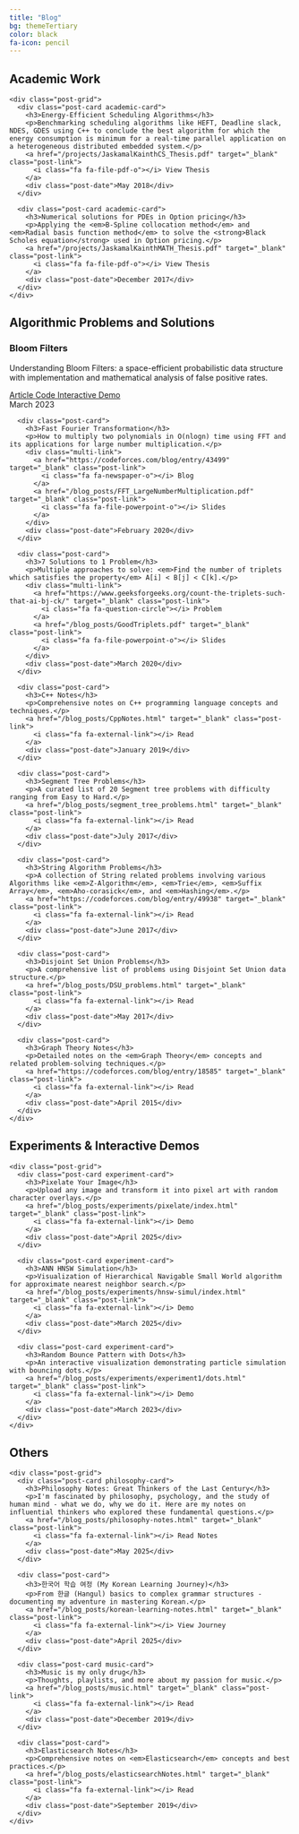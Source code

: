 ```yaml
---
title: "Blog"
bg: themeTertiary
color: black
fa-icon: pencil
---
```


<link rel="stylesheet" href="/css/blog.css">

<div class="blog-container">
  <section class="category-section">
    <div class="category-header">
      <i class="fa fa-graduation-cap category-icon"></i>
      <h2>Academic Work</h2>
    </div>
    
    <div class="post-grid">
      <div class="post-card academic-card">
        <h3>Energy-Efficient Scheduling Algorithms</h3>
        <p>Benchmarking scheduling algorithms like HEFT, Deadline slack, NDES, GDES using C++ to conclude the best algorithm for which the energy consumption is minimum for a real-time parallel application on a heterogeneous distributed embedded system.</p>
        <a href="/projects/JaskamalKainthCS_Thesis.pdf" target="_blank" class="post-link">
          <i class="fa fa-file-pdf-o"></i> View Thesis
        </a>
        <div class="post-date">May 2018</div>
      </div>
      
      <div class="post-card academic-card">
        <h3>Numerical solutions for PDEs in Option pricing</h3>
        <p>Applying the <em>B-Spline collocation method</em> and <em>Radial basis function method</em> to solve the <strong>Black Scholes equation</strong> used in Option pricing.</p>
        <a href="/projects/JaskamalKainthMATH_Thesis.pdf" target="_blank" class="post-link">
          <i class="fa fa-file-pdf-o"></i> View Thesis
        </a>
        <div class="post-date">December 2017</div>
      </div>
    </div>
  </section>

  <section class="category-section">
    <div class="category-header">
      <i class="fa fa-code category-icon"></i>
      <h2>Algorithmic Problems and Solutions</h2>
    </div>

   <div class="post-grid">
    <div class="post-card highlight-card">
        <h3>Bloom Filters</h3>
        <p>Understanding Bloom Filters: a space-efficient probabilistic data structure with implementation and mathematical analysis of false positive rates.</p>
        <div class="multi-link">
          <a href="/blog_posts/bloom_filters.html" target="_blank" class="post-link">
            <i class="fa fa-file-text-o"></i> Article
          </a>
          <a href="https://github.com/Jaskamalkainth/BloomFilter/blob/master/bloom_filters.cpp" target="_blank" class="post-link">
            <i class="fab fa-github"></i> Code
          </a>
          <a href="/blog_posts/experiments/bloom-filter/index.html" target="_blank" class="post-link">
            <i class="fa fa-play-circle"></i> Interactive Demo
          </a>
        </div>
        <div class="post-date">March 2023</div>
      </div>
    
      <div class="post-card">
        <h3>Fast Fourier Transformation</h3>
        <p>How to multiply two polynomials in O(nlogn) time using FFT and its applications for large number multiplication.</p>
        <div class="multi-link">
          <a href="https://codeforces.com/blog/entry/43499" target="_blank" class="post-link">
            <i class="fa fa-newspaper-o"></i> Blog
          </a>
          <a href="/blog_posts/FFT_LargeNumberMultiplication.pdf" target="_blank" class="post-link">
            <i class="fa fa-file-powerpoint-o"></i> Slides
          </a>
        </div>
        <div class="post-date">February 2020</div>
      </div>

      <div class="post-card">
        <h3>7 Solutions to 1 Problem</h3>
        <p>Multiple approaches to solve: <em>Find the number of triplets which satisfies the property</em> A[i] < B[j] < C[k].</p>
        <div class="multi-link">
          <a href="https://www.geeksforgeeks.org/count-the-triplets-such-that-ai-bj-ck/" target="_blank" class="post-link">
            <i class="fa fa-question-circle"></i> Problem
          </a>
          <a href="/blog_posts/GoodTriplets.pdf" target="_blank" class="post-link">
            <i class="fa fa-file-powerpoint-o"></i> Slides
          </a>
        </div>
        <div class="post-date">March 2020</div>
      </div>

      <div class="post-card">
        <h3>C++ Notes</h3>
        <p>Comprehensive notes on C++ programming language concepts and techniques.</p>
        <a href="/blog_posts/CppNotes.html" target="_blank" class="post-link">
          <i class="fa fa-external-link"></i> Read
        </a>
        <div class="post-date">January 2019</div>
      </div>

      <div class="post-card">
        <h3>Segment Tree Problems</h3>
        <p>A curated list of 20 Segment tree problems with difficulty ranging from Easy to Hard.</p>
        <a href="/blog_posts/segment_tree_problems.html" target="_blank" class="post-link">
          <i class="fa fa-external-link"></i> Read
        </a>
        <div class="post-date">July 2017</div>
      </div>
      
      <div class="post-card">
        <h3>String Algorithm Problems</h3>
        <p>A collection of String related problems involving various Algorithms like <em>Z-Algorithm</em>, <em>Trie</em>, <em>Suffix Array</em>, <em>Aho-corasick</em>, and <em>Hashing</em>.</p>
        <a href="https://codeforces.com/blog/entry/49938" target="_blank" class="post-link">
          <i class="fa fa-external-link"></i> Read
        </a>
        <div class="post-date">June 2017</div>
      </div>
      
      <div class="post-card">
        <h3>Disjoint Set Union Problems</h3>
        <p>A comprehensive list of problems using Disjoint Set Union data structure.</p>
        <a href="/blog_posts/DSU_problems.html" target="_blank" class="post-link">
          <i class="fa fa-external-link"></i> Read
        </a>
        <div class="post-date">May 2017</div>
      </div>
      
      <div class="post-card">
        <h3>Graph Theory Notes</h3>
        <p>Detailed notes on the <em>Graph Theory</em> concepts and related problem-solving techniques.</p>
        <a href="https://codeforces.com/blog/entry/18585" target="_blank" class="post-link">
          <i class="fa fa-external-link"></i> Read
        </a>
        <div class="post-date">April 2015</div>
      </div>
    </div>
  </section>
  
  <section class="category-section">
    <div class="category-header">
      <i class="fa fa-flask category-icon"></i>
      <h2>Experiments & Interactive Demos</h2>
    </div>
    
    <div class="post-grid">
      <div class="post-card experiment-card">
        <h3>Pixelate Your Image</h3>
        <p>Upload any image and transform it into pixel art with random character overlays.</p>
        <a href="/blog_posts/experiments/pixelate/index.html" target="_blank" class="post-link">
          <i class="fa fa-external-link"></i> Demo
        </a>
        <div class="post-date">April 2025</div>
      </div>
      
      <div class="post-card experiment-card">
        <h3>ANN HNSW Simulation</h3>
        <p>Visualization of Hierarchical Navigable Small World algorithm for approximate nearest neighbor search.</p>
        <a href="/blog_posts/experiments/hnsw-simul/index.html" target="_blank" class="post-link">
          <i class="fa fa-external-link"></i> Demo
        </a>
        <div class="post-date">March 2025</div>
      </div>
      
      <div class="post-card experiment-card">
        <h3>Random Bounce Pattern with Dots</h3>
        <p>An interactive visualization demonstrating particle simulation with bouncing dots.</p>
        <a href="/blog_posts/experiments/experiment1/dots.html" target="_blank" class="post-link">
          <i class="fa fa-external-link"></i> Demo
        </a>
        <div class="post-date">March 2023</div>
      </div>
    </div>
  </section>
  
  <section class="category-section">
    <div class="category-header">
      <i class="fa fa-lightbulb-o category-icon"></i>
      <h2>Others</h2>
    </div>
    
    <div class="post-grid">
      <div class="post-card philosophy-card">
        <h3>Philosophy Notes: Great Thinkers of the Last Century</h3>
        <p>I'm fascinated by philosophy, psychology, and the study of human mind - what we do, why we do it. Here are my notes on influential thinkers who explored these fundamental questions.</p>
        <a href="/blog_posts/philosophy-notes.html" target="_blank" class="post-link">
          <i class="fa fa-external-link"></i> Read Notes
        </a>
        <div class="post-date">May 2025</div>
      </div>
      
      <div class="post-card">
        <h3>한국어 학습 여정 (My Korean Learning Journey)</h3>
        <p>From 한글 (Hangul) basics to complex grammar structures - documenting my adventure in mastering Korean.</p>
        <a href="/blog_posts/korean-learning-notes.html" target="_blank" class="post-link">
          <i class="fa fa-external-link"></i> View Journey
        </a>
        <div class="post-date">April 2025</div>
      </div>
      
      <div class="post-card music-card">
        <h3>Music is my only drug</h3>
        <p>Thoughts, playlists, and more about my passion for music.</p>
        <a href="/blog_posts/music.html" target="_blank" class="post-link">
          <i class="fa fa-external-link"></i> Read
        </a>
        <div class="post-date">December 2019</div>
      </div>
      
      <div class="post-card">
        <h3>Elasticsearch Notes</h3>
        <p>Comprehensive notes on <em>Elasticsearch</em> concepts and best practices.</p>
        <a href="/blog_posts/elasticsearchNotes.html" target="_blank" class="post-link">
          <i class="fa fa-external-link"></i> Read
        </a>
        <div class="post-date">September 2019</div>
      </div>
    </div>
  </section>

</div>
